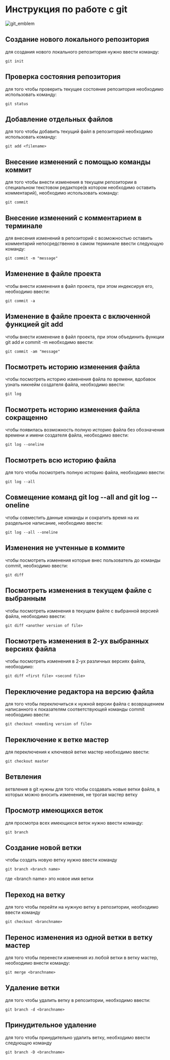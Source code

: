 # **Инструкция по работе с git**

![git_emblem](gitSomaliProgrammers.jpg)
## Создание нового локального репозитория 

для создания нового локального репозитория нужно ввести команду:

    git init 

## Проверка состояния репозитория 

для того чтобы проверить текущее состояние репозитория необходимо использовать команду:

    git status
 
 ## Добавление отдельных файлов 

 для того чтобы добавить текущий файл в репозиторий необходимо использовать команду:

    git add <filename>

## Внесение изменений с помощью команды коммит

для того чтобы внести изменения в текущем репозитории в специальном текстовом редакторе(в котором необходимо оставить комментарий), необходимо использовать команду:

    git commit 

## Внесение изменений с комментарием в терминале 

для внесения изменений в репозиторий с возможностью оставить комментарий непосредственно в самом терминале ввести следующую команду:

    git commit -m "message"

## Изменение в файле проекта 

чтобы внести изменения в файл проекта, при этом индексируя его, необходимо ввести:

    git commit -a

## Изменение в файле проекта с включенной функцией git add

чтобы внести изменение в файл проекта, при этом объединить функции git add и commit -m необходимо ввести:

    git commit -am "message"

## Посмотреть историю изменения файла

чтобы посмотреть историю изменения файла по времени, вдобавок узнать никнейм создателя файла, необходимо ввести:

    git log

## Посмотреть историю изменения файла сокращенно

чтобы появилась возможность полную историю файла без обозначения времени и имени создателя файла, необходимо ввести:

    git log --oneline

## Посмотреть всю историю файла

для того чтобы посмотреть полную историю файла, необходимо ввести:

    git log --all

## Совмещение команд git log --all and git log --oneline

чтобы совместить данные команды и сократить время на их раздельное написание, необходимо ввести:

    git log --all --oneline

## Изменения не учтенные в коммите 

чтобы посмотреть изменения которые внес пользователь до команды commit, необходимо ввести:

    git diff

## Посмотреть изменения в текущем файле с выбранным

чтобы посмотреть изменения в текущем файле с выбранной версией файла, необходимо ввести:

    git diff <another version of file>

## Посмотреть изменения в 2-ух выбранных версиях файла

чтобы посмотреть изменения в 2-ух различных версиях файла, необходимо:

    git diff <first file> <second file>

## Переключение редактора на версию файла

для того чтобы переключиться к нужной версии файла с возвращением написанного к показателям соответствующей команды commit необходимо ввести:

    git checkout <needing version of file>

## Переключение к ветке мастер

для переключения к ключевой ветке мастер необходимо ввести:

    git checkout master

## Ветвления 

ветвления в git нужны для того чтобы создавать новые ветки файла, в которых можно вносить изменения, не трогая мастер ветку

## Просмотр имеющихся веток

для просмотра всех имеющихся веток нужно ввести команду:

    git branch

## Создание новой ветки 

чтобы создать новую ветку нужно ввести команду 

    git branch <branch name>

где \<branch name> это новое имя ветки 

## Переход на ветку 

для того чтобы перейти на нужную ветку в репозитории, необходимо ввести команду 

    git checkout <branchname>

## Перенос изменения из одной ветки в ветку мастер

для того чтобы перенести изменения из любой ветки в ветку мастер, необходимо внести команду:

    git merge <branchname>

## Удаление ветки 

для того чтобы удалить ветку в репозитории, необходимо ввести:

    git branch -d <branchname>
    
## Принудительное удаление

для того чтобы принудительно удалить ветку, необходимо ввести следующую команду

    git branch -D <branchname>
